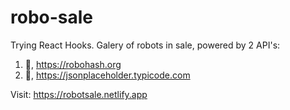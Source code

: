 # robo-sale
Trying React Hooks. 
Galery of robots in sale, powered by 2 API's:
1. :robot:,  https://robohash.org
2. :bookmark_tabs:, https://jsonplaceholder.typicode.com

Visit: https://robotsale.netlify.app
